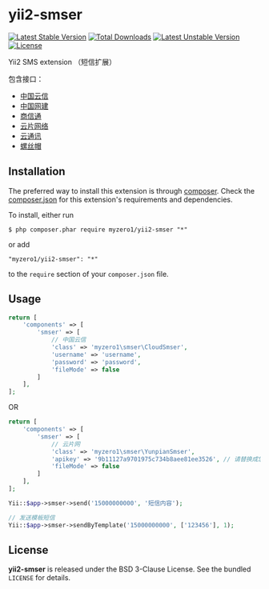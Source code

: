 # yii2-smser
[![Latest Stable Version](https://poser.pugx.org/myzero1/yii2-smser/v/stable)](https://packagist.org/packages/myzero1/yii2-smser) [![Total Downloads](https://poser.pugx.org/myzero1/yii2-smser/downloads)](https://packagist.org/packages/myzero1/yii2-smser) [![Latest Unstable Version](https://poser.pugx.org/myzero1/yii2-smser/v/unstable)](https://packagist.org/packages/myzero1/yii2-smser) [![License](https://poser.pugx.org/myzero1/yii2-smser/license)](https://packagist.org/packages/myzero1/yii2-smser)

Yii2 SMS extension （短信扩展）

包含接口：

* [中国云信](http://www.sms.cn/)
* [中国网建](http://www.smschinese.cn/)
* [商信通](http://www.sxtsms.com/)
* [云片网络](http://www.yunpian.com/)
* [云通讯](http://www.yuntongxun.com/)
* [螺丝帽](http://www.luosimao.com/)

## Installation

The preferred way to install this extension is through [composer](http://getcomposer.org/download/). Check the [composer.json](https://github.com/myzero1/yii2-smser/blob/master/composer.json) for this extension's requirements and dependencies.

To install, either run

```
$ php composer.phar require myzero1/yii2-smser "*"
```

or add

```
"myzero1/yii2-smser": "*"
```

to the ```require``` section of your `composer.json` file.

## Usage

```php
return [
    'components' => [
        'smser' => [
            // 中国云信
            'class' => 'myzero1\smser\CloudSmser',
            'username' => 'username',
            'password' => 'password',
            'fileMode' => false
        ]
    ],
];
```

OR

```php
return [
    'components' => [
        'smser' => [
            // 云片网
            'class' => 'myzero1\smser\YunpianSmser',
            'apikey' => '9b11127a9701975c734b8aee81ee3526', // 请替换成您的apikey
            'fileMode' => false
        ]
    ],
];
```

```php
Yii::$app->smser->send('15000000000', '短信内容');
```

```php
// 发送模板短信
Yii::$app->smser->sendByTemplate('15000000000', ['123456'], 1);
```

## License

**yii2-smser** is released under the BSD 3-Clause License. See the bundled `LICENSE` for details.
